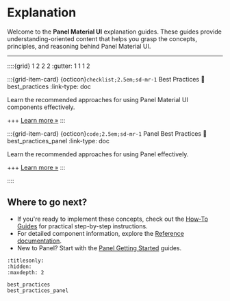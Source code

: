 # Explanation

Welcome to the **Panel Material UI** explanation guides. These guides provide understanding-oriented content that helps you grasp the concepts, principles, and reasoning behind Panel Material UI.

---

::::{grid} 1 2 2 2
:gutter: 1 1 1 2

:::{grid-item-card} {octicon}`checklist;2.5em;sd-mr-1` Best Practices
:link: best_practices
:link-type: doc

Learn the recommended approaches for using Panel Material UI components effectively.

+++
[Learn more »](best_practices)
:::

:::{grid-item-card} {octicon}`code;2.5em;sd-mr-1` Panel Best Practices
:link: best_practices_panel
:link-type: doc

Learn the recommended approaches for using Panel effectively.

+++
[Learn more »](best_practices_panel)
:::

::::

## Where to go next?

- If you're ready to implement these concepts, check out the [How-To Guides](../how_to/index.md) for practical step-by-step instructions.
- For detailed component information, explore the [Reference documentation](../reference/index.md).
- New to Panel? Start with the [Panel Getting Started](https://panel.holoviz.org/getting_started/index.html) guides.

```{toctree}
:titlesonly:
:hidden:
:maxdepth: 2

best_practices
best_practices_panel
```
